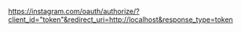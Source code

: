 https://instagram.com/oauth/authorize/?client_id="token"&redirect_uri=http://localhost&response_type=token